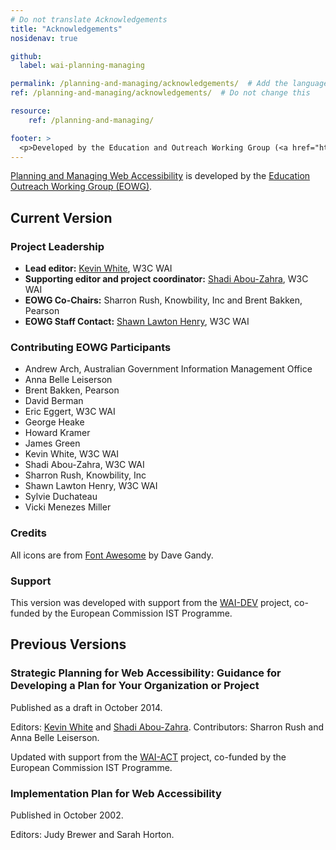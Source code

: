 ```yaml
---
# Do not translate Acknowledgements
title: "Acknowledgements"
nosidenav: true

github:
  label: wai-planning-managing

permalink: /planning-and-managing/acknowledgements/  # Add the language shortcode to the end, with no slash at end, for example: /link/to/page/fr
ref: /planning-and-managing/acknowledgements/  # Do not change this

resource:
    ref: /planning-and-managing/

footer: >
  <p>Developed by the Education and Outreach Working Group (<a href="https://www.w3.org/WAI/EO/">EOWG</a>). Updated with support from the <a href="https://www.w3.org/WAI/DEV/">WAI-DEV Project</a> and the <a href="https://www.w3.org/WAI/ACT/">WAI-ACT Project</a>, co-funded by the European Commission <abbr title="Information Society Technologies">IST</abbr> Programme.</p>
---
```


[Planning and Managing Web Accessibility](..) is developed by the [Education Outreach Working Group (EOWG)](https://www.w3.org/WAI/EO/).

Current Version
---------------

### Project Leadership

-   **Lead editor:** [Kevin White](https://www.w3.org/People/kevin), W3C WAI
-   **Supporting editor and project coordinator:** [Shadi
    Abou-Zahra](https://www.w3.org/People/shadi), W3C WAI
-   **EOWG Co-Chairs:** Sharron Rush, Knowbility, Inc and Brent Bakken,
    Pearson
-   **EOWG Staff Contact:** [Shawn Lawton Henry](https://www.w3.org/People/shawn), W3C WAI

### Contributing EOWG Participants

-   Andrew Arch, Australian Government Information Management Office
-   Anna Belle Leiserson
-   Brent Bakken, Pearson
-   David Berman
-   Eric Eggert, W3C WAI
-   George Heake
-   Howard Kramer
-   James Green
-   Kevin White, W3C WAI
-   Shadi Abou-Zahra, W3C WAI
-   Sharron Rush, Knowbility, Inc
-   Shawn Lawton Henry, W3C WAI
-   Sylvie Duchateau
-   Vicki Menezes Miller

### Credits

All icons are from [Font Awesome](https://fontawesome.io) by Dave Gandy.

### Support

This version was developed with support from the [WAI-DEV](https://www.w3.org/WAI/DEV/)
project, co-funded by the European Commission IST Programme.

Previous Versions
-----------------

### Strategic Planning for Web Accessibility: Guidance for Developing a Plan for Your Organization or Project

Published as a draft in October 2014.

Editors: [Kevin White](https://www.w3.org/People/kevin) and [Shadi
Abou-Zahra](https://www.w3.org/People/shadi). Contributors: Sharron Rush and Anna Belle
Leiserson.

Updated with support from the [WAI-ACT](https://www.w3.org/WAI/ACT/) project, co-funded by
the European Commission IST Programme.

### Implementation Plan for Web Accessibility

Published in October 2002.

Editors: Judy Brewer and Sarah Horton.
